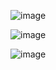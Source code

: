 

![image](https://github.com/Ojas13-git/jiffy-frontend-task/assets/79032848/8a14edac-76b3-452f-b95f-af8b3e9caf1e)

![image](https://github.com/Ojas13-git/jiffy-frontend-task/assets/79032848/e431502b-72e4-4fa7-9ef1-459c485e8843)

![image](https://github.com/Ojas13-git/jiffy-frontend-task/assets/79032848/ea77e325-a387-43b0-a744-89f4181f2f2b)

